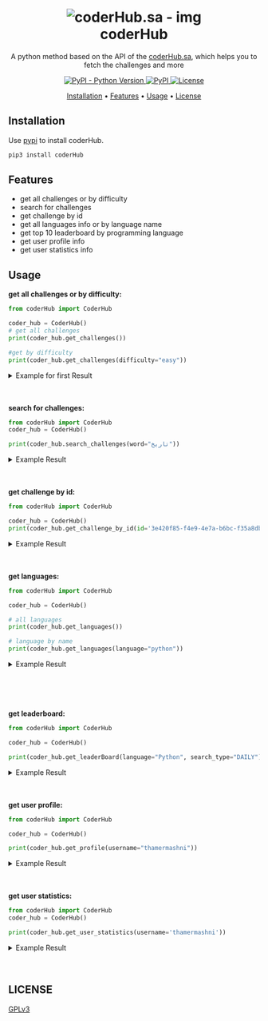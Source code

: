 <h1 align="center">
  <br>
  <a><img src="https://pbs.twimg.com/media/E43nR_kX0AMalxJ?format=jpg&name=small" alt="coderHub.sa - img"></a>
  <br>
  coderHub
  <br>
</h1>


<p align="center">A python method based on the API of the <a href=https://coderhub.sa>coderHub.sa</a>, which helps you to fetch the challenges and more
<p align="center">
  <a href="https://pypi.org/project/coderHub/">
    <img alt="PyPI - Python Version" src="https://img.shields.io/pypi/pyversions/coderHub?color=9cf">
  </a>
  <a href="https://pypi.org/project/coderHub/">
    <img alt="PyPI" src="https://img.shields.io/pypi/v/coderHub?color=9cf">
  </a>
  <a href="https://www.gnu.org/licenses/gpl-3.0.html">
    <img src="https://img.shields.io/pypi/l/quran-suras?color=9cf&label=License" alt="License">
  </a>
</p>


<p align="center">
  <a href="#installation">Installation</a>
  •
  <a href="#features">Features</a>
  •
  <a href="#usage">Usage</a>
  •
  <a href="#license">License</a>
</p>


## Installation

Use [pypi](https://pypi.org) to install coderHub.

```bash
pip3 install coderHub
```

## Features

* get all challenges or by difficulty
* search for challenges
* get challenge by id
* get all languages info or by language name
* get top 10 leaderboard by programming language
* get user profile info
* get user statistics info

## Usage

**get all challenges or by difficulty:**
```python
from coderHub import CoderHub

coder_hub = CoderHub()
# get all challenges
print(coder_hub.get_challenges())

#get by difficulty
print(coder_hub.get_challenges(difficulty="easy"))
```
<details>
<summary> Example for first Result</summary>

```json
{
  "result":[
    {
    'id': '3e420f85-f4e9-4e7a-b6bc-f35a8db70cb4', 
    'title': 'طرح عددين', 
    'challenge_tags': [{'name': 'Math'}], 
    'points': 5, 
    'created_by': 
    {'username': 'CoderHub', 'public': False}, 
    'creator_role': 'admin', 
    'hint_text': None, 
    'hint_points': None, 
    'challenge_programming_languages': [], 
    'type_of_level': {'id': 2, 'name': 'سهل'}
    }
}
```
</details>
<br><br>

**search for challenges:**
```python
from coderHub import CoderHub
coder_hub = CoderHub()

print(coder_hub.search_challenges(word="تاريخ"))
```
<details>
<summary> Example Result</summary>

```json
{'count': 2,
 'result': [{'challenge_programming_languages': [],
             'challenge_tags': [{'name': 'Date'}, {'name': 'String'}],
             'created_by': {'public': False, 'username': 'CoderHub'},
             'creator_role': 'admin',
             'hint_points': None,
             'hint_text': None,
             'id': 'c93a5e09-2578-42ec-95db-88d1e87d6459',
             'points': 10,
             'title': 'تاريخ اليوم',
             'type_of_level': {'id': 3, 'name': 'متوسط'}},
            {'challenge_programming_languages': [],
             'challenge_tags': [{'name': 'Date'}, {'name': 'String'}],
             'created_by': {'public': False, 'username': 'CoderHub'},
             'creator_role': 'admin',
             'hint_points': None,
             'hint_text': None,
             'id': 'a2df08ef-faa1-4aaf-bbd5-66f7e021855a',
             'points': 10,
             'title': 'تعديل صيغة التاريخ',
             'type_of_level': {'id': 3, 'name': 'متوسط'}}]}

```
</details>
<br><br>

**get challenge by id:**
```python
from coderHub import CoderHub

coder_hub = CoderHub()
print(coder_hub.get_challenge_by_id(id='3e420f85-f4e9-4e7a-b6bc-f35a8db70cb4'))
```
<details>
<summary> Example Result</summary>

```json
{
    'id': '3e420f85-f4e9-4e7a-b6bc-f35a8db70cb4', 
    'title': 'طرح عددين', 
    'description': '### وصف التحدي\r\nقم بكتابة `function` تستقبل عددين، العدد الأول يمثل رقماً صحيحاً `integer` والعدد الثاني يمثل أيضا رقماً صحيحاً `integer` ، ثم قم بإرجاع حاصل **طرح** هذين العددين.\r\n\r\n### المخرجات المتوقعة\r\n| Output  | b  | a |\r\n|----|----|----|\r\n| 5 | 5  | 10 |\r\n| 6 | -3  | 3 |\r\n| -5 | 1 | -4 |\r\n| 1 | -1 | 0 |\r\n| 0 | 0 | 0 |\r\n| -92 | -4 | -96 |', 
    'timed': True, 
    'time_limit': 5, 
    'points': 5
    // and more ...
}
```

</details>
<br><br>

**get languages:**
```python
from coderHub import CoderHub

coder_hub = CoderHub()

# all languages
print(coder_hub.get_languages())

# language by name
print(coder_hub.get_languages(language="python"))
```
<details>
<summary> Example Result</summary>

```json
// all languages

{
  'result': [
  {'id': 6, 'name': 'swift', 'version': 'swift 4.2.2'}, 
  {'id': 3, 'name': 'python', 'version': 'python 3.5.3'}, 
  {'id': 2, 'name': 'javascript', 'version': 'SMonkey 68.6.0'}, 
  {'id': 1, 'name': 'java', 'version': 'jdk 8u51'}, 
  {'id': 8, 'name': 'c#', 'version': 'Mono 4.0.2'}
  ]
}

// language by name
{
  'id': 3, 
  'name': 'python', 
  'version': 
  'python 3.5.3'
}
```

</details>
<br><br>

</details>
<br><br>

**get leaderboard:**
```python
from coderHub import CoderHub

coder_hub = CoderHub()

print(coder_hub.get_leaderBoard(language="Python", search_type="DAILY"))
```
<details>
<summary> Example Result</summary>

```json
{
  'leaderboard': 
  [
    {'points': 5, 'total_time': 12.155752, 'user_id': '8e0d0f0c-6884-4a9e-a28a-b9d6f3094407', 'rank': 1, 'user_info': {'username': 'ismm', 'public': False}
    }
  ]
}

```

</details>
<br><br>

**get user profile:**
```python
from coderHub import CoderHub

coder_hub = CoderHub()

print(coder_hub.get_profile(username="thamermashni"))
```
<details>
<summary> Example Result</summary>

```json
{'preferred_language': 'Python',
 'user_badges': [],
 'user_information': {'are_you_a_trainer': None,
                      'bio': 'Computer Science fresh graduate from King Fahad '
                             'University of Petroleum & Minerals',
                      'certificates': [{'expired': False,
                                        'expires_at': '2021-02-01T00:00:00+00:00',
                                        'institution': 'Udacity',
                                        'is_training_certificate': False,
                                        'name': 'Full-Stack Developer '
                                                'Nanodegree',
                                        'received_at': '2020-12-04T00:00:00+00:00'}],
                      'city': 'ابها',
                      'country_name': 'المملكة العربية السعودية',
                      'education': [{'end_at': '2020-02-17T00:00:00+00:00',
                                     'institution': 'جامعة الملك فهد للبترول '
                                                    'والمعادن',
                                     'major': 'Computer Science',
                                     'name': 'bachelor',
                                     'start_at': '2014-02-17T00:00:00+00:00'}],
                      'extra_public_fields': [],
                      'first_name': 'ثامر',
                      'id': 'fd0c7a26-e1de-40f8-af51-8be885a59e3b',
                      'is_looking_for_job': None,
                      'last_name': 'مشني',
                      'looking_for_job_type': None,
                      'occupation': None,
                      'preferred_language': None,
                      'programming_languages': [{'experience': 'أقل من سنة',
                                                 'programming_language': 'Java'},
                                                {'experience': 'أقل من سنة',
                                                 'programming_language': 'JavaScript'},
                                                {'experience': 'أقل من سنة',
                                                 'programming_language': 'Python'},
                                                {'experience': 'أقل من سنة',
                                                 'programming_language': 'SQL'},
                                                {'experience': 'أقل من سنة',
                                                 'programming_language': 'C#'}],
                      'public_profile': True,
                      'social_links': [{'handle': 'ThamerMashni',
                                        'site': 'GITHUB'},
                                       {'handle': 'thamermashni',
                                        'site': 'LINKEDIN'},
                                       {'handle': '', 'site': 'TWITTER'}],
                      'username': 'thamermashni'}}

```

</details>
<br><br>


**get user statistics:**
```python
from coderHub import CoderHub
coder_hub = CoderHub()

print(coder_hub.get_user_statistics(username='thamermashni'))
```
<details>
<summary> Example Result</summary>

```json
{'programming_languages': [{'name': 'سهل',
                            'programming_language_name': 'Python',
                            'solved_challenges': 58},
                           {'name': 'صعب',
                            'programming_language_name': 'Python',
                            'solved_challenges': 11},
                           {'name': 'متوسط',
                            'programming_language_name': 'Python',
                            'solved_challenges': 31},
                           {'name': 'متوسط',
                            'programming_language_name': 'JavaScript',
                            'solved_challenges': 1}],
 'total_solved_challenges': 101,
 'total_solved_per_programming_language': [{'programming_language_name': 'JavaScript',
                                            'total_solved': 1},
                                           {'programming_language_name': 'Python',
                                            'total_solved': 100}]}
```

</details>
<br><br>

## LICENSE
[GPLv3](https://www.gnu.org/licenses/gpl-3.0.html)